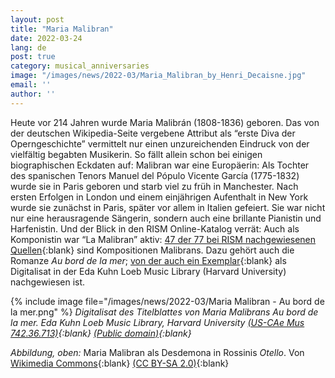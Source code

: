 ```yaml
---
layout: post
title: "Maria Malibran"
date: 2022-03-24
lang: de
post: true
category: musical_anniversaries
image: "/images/news/2022-03/Maria_Malibran_by_Henri_Decaisne.jpg"
email: ''
author: ''
---
```


Heute vor 214 Jahren wurde Maria Malibrán (1808-1836) geboren. Das von der deutschen Wikipedia-Seite vergebene Attribut als “erste Diva der Operngeschichte” vermittelt nur einen unzureichenden Eindruck von der vielfältig begabten Musikerin. So fällt allein schon bei einigen biographischen Eckdaten auf: Malibran war eine Europäerin: Als Tochter des spanischen Tenors Manuel del Pópulo Vicente García (1775-1832) wurde sie in Paris geboren und starb viel zu früh in Manchester. Nach ersten Erfolgen in London und einem einjährigen Aufenthalt in New York wurde sie zunächst in Paris, später vor allem in Italien gefeiert. Sie war nicht nur eine herausragende Sängerin, sondern auch eine brillante Pianistin und Harfenistin. Und der Blick in den RISM Online-Katalog verrät: Auch als Komponistin war “La Malibran” aktiv: [47 der 77 bei RISM nachgewiesenen Quellen](https://opac.rism.info/search?View=rism&q=pe14264){:blank} sind Kompositionen Malibrans. Dazu gehört auch die Romanze _Au bord de la mer_; [von der auch ein Exemplar](https://opac.rism.info/search?id=1001138601&View=rism){:blank} als Digitalisat in der Eda Kuhn Loeb Music Library (Harvard University) nachgewiesen ist.

{% include image file="/images/news/2022-03/Maria Malibran - Au bord de la mer.png" %}
_Digitalisat des Titelblattes von Maria Malibrans Au bord de la mer. Eda Kuhn Loeb Music Library, Harvard University [(US-CAe Mus 742.36.713)](http://nrs.harvard.edu/urn-3:fhcl.loeb:39108568){:blank} [(Public domain)](http://nrs.harvard.edu/urn-3:hul.ois:hlviewerterms){:blank}_

_Abbildung, oben:_ Maria Malibran als Desdemona in Rossinis _Otello_. Von [Wikimedia Commons](https://commons.wikimedia.org/wiki/File:Maria_Malibran_by_Henri_Decaisne.jpg){:blank} [(CC BY-SA 2.0)](https://creativecommons.org/licenses/by-sa/2.0/){:blank}
